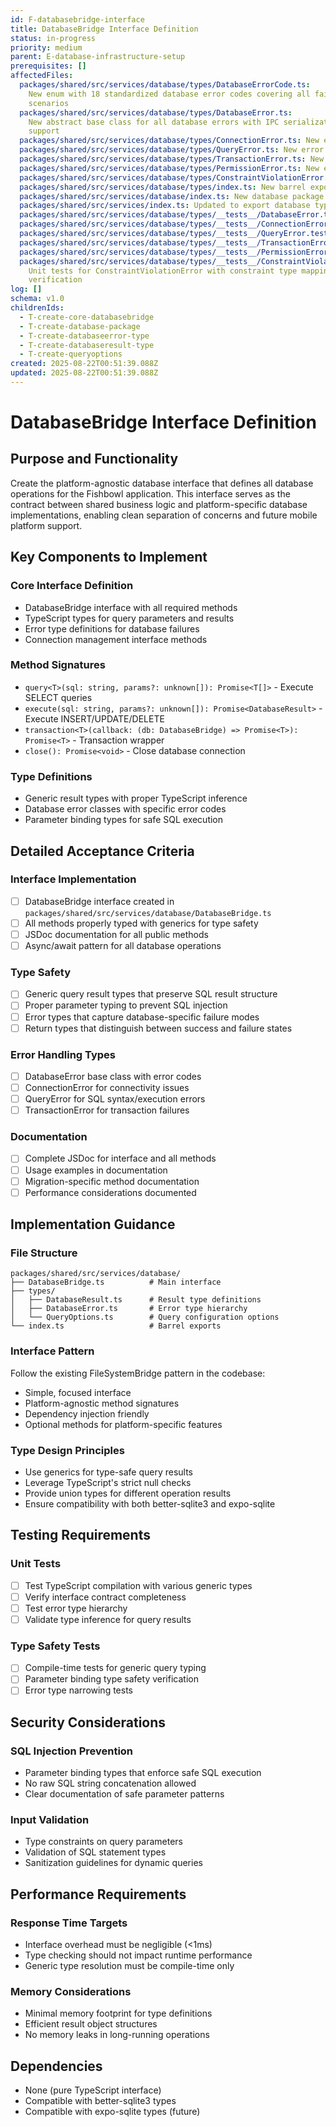 ```yaml
---
id: F-databasebridge-interface
title: DatabaseBridge Interface Definition
status: in-progress
priority: medium
parent: E-database-infrastructure-setup
prerequisites: []
affectedFiles:
  packages/shared/src/services/database/types/DatabaseErrorCode.ts:
    New enum with 18 standardized database error codes covering all failure
    scenarios
  packages/shared/src/services/database/types/DatabaseError.ts:
    New abstract base class for all database errors with IPC serialization
    support
  packages/shared/src/services/database/types/ConnectionError.ts: New error class for database connection failures with context
  packages/shared/src/services/database/types/QueryError.ts: New error class for SQL query failures with SQL and parameter context
  packages/shared/src/services/database/types/TransactionError.ts: New error class for transaction-specific failures
  packages/shared/src/services/database/types/PermissionError.ts: New error class for database access permission issues
  packages/shared/src/services/database/types/ConstraintViolationError.ts: New error class for constraint violations with constraint type mapping
  packages/shared/src/services/database/types/index.ts: New barrel export file for all database error types
  packages/shared/src/services/database/index.ts: New database package index exporting all types
  packages/shared/src/services/index.ts: Updated to export database types alongside storage types
  packages/shared/src/services/database/types/__tests__/DatabaseError.test.ts: Comprehensive tests for base DatabaseError class functionality
  packages/shared/src/services/database/types/__tests__/ConnectionError.test.ts: Unit tests for ConnectionError with context and serialization testing
  packages/shared/src/services/database/types/__tests__/QueryError.test.ts: Unit tests for QueryError covering SQL and parameter handling
  packages/shared/src/services/database/types/__tests__/TransactionError.test.ts: Unit tests for TransactionError with operation context
  packages/shared/src/services/database/types/__tests__/PermissionError.test.ts: Unit tests for PermissionError with resource context
  packages/shared/src/services/database/types/__tests__/ConstraintViolationError.test.ts:
    Unit tests for ConstraintViolationError with constraint type mapping
    verification
log: []
schema: v1.0
childrenIds:
  - T-create-core-databasebridge
  - T-create-database-package
  - T-create-databaseerror-type
  - T-create-databaseresult-type
  - T-create-queryoptions
created: 2025-08-22T00:51:39.088Z
updated: 2025-08-22T00:51:39.088Z
---
```


# DatabaseBridge Interface Definition

## Purpose and Functionality

Create the platform-agnostic database interface that defines all database operations for the Fishbowl application. This interface serves as the contract between shared business logic and platform-specific database implementations, enabling clean separation of concerns and future mobile platform support.

## Key Components to Implement

### Core Interface Definition

- DatabaseBridge interface with all required methods
- TypeScript types for query parameters and results
- Error type definitions for database failures
- Connection management interface methods

### Method Signatures

- `query<T>(sql: string, params?: unknown[]): Promise<T[]>` - Execute SELECT queries
- `execute(sql: string, params?: unknown[]): Promise<DatabaseResult>` - Execute INSERT/UPDATE/DELETE
- `transaction<T>(callback: (db: DatabaseBridge) => Promise<T>): Promise<T>` - Transaction wrapper
- `close(): Promise<void>` - Close database connection

### Type Definitions

- Generic result types with proper TypeScript inference
- Database error classes with specific error codes
- Parameter binding types for safe SQL execution

## Detailed Acceptance Criteria

### Interface Implementation

- [ ] DatabaseBridge interface created in `packages/shared/src/services/database/DatabaseBridge.ts`
- [ ] All methods properly typed with generics for type safety
- [ ] JSDoc documentation for all public methods
- [ ] Async/await pattern for all database operations

### Type Safety

- [ ] Generic query result types that preserve SQL result structure
- [ ] Proper parameter typing to prevent SQL injection
- [ ] Error types that capture database-specific failure modes
- [ ] Return types that distinguish between success and failure states

### Error Handling Types

- [ ] DatabaseError base class with error codes
- [ ] ConnectionError for connectivity issues
- [ ] QueryError for SQL syntax/execution errors
- [ ] TransactionError for transaction failures

### Documentation

- [ ] Complete JSDoc for interface and all methods
- [ ] Usage examples in documentation
- [ ] Migration-specific method documentation
- [ ] Performance considerations documented

## Implementation Guidance

### File Structure

```
packages/shared/src/services/database/
├── DatabaseBridge.ts          # Main interface
├── types/
│   ├── DatabaseResult.ts      # Result type definitions
│   ├── DatabaseError.ts       # Error type hierarchy
│   └── QueryOptions.ts        # Query configuration options
└── index.ts                   # Barrel exports
```

### Interface Pattern

Follow the existing FileSystemBridge pattern in the codebase:

- Simple, focused interface
- Platform-agnostic method signatures
- Dependency injection friendly
- Optional methods for platform-specific features

### Type Design Principles

- Use generics for type-safe query results
- Leverage TypeScript's strict null checks
- Provide union types for different operation results
- Ensure compatibility with both better-sqlite3 and expo-sqlite

## Testing Requirements

### Unit Tests

- [ ] Test TypeScript compilation with various generic types
- [ ] Verify interface contract completeness
- [ ] Test error type hierarchy
- [ ] Validate type inference for query results

### Type Safety Tests

- [ ] Compile-time tests for generic query typing
- [ ] Parameter binding type safety verification
- [ ] Error type narrowing tests

## Security Considerations

### SQL Injection Prevention

- Parameter binding types that enforce safe SQL execution
- No raw SQL string concatenation allowed
- Clear documentation of safe parameter patterns

### Input Validation

- Type constraints on query parameters
- Validation of SQL statement types
- Sanitization guidelines for dynamic queries

## Performance Requirements

### Response Time Targets

- Interface overhead must be negligible (<1ms)
- Type checking should not impact runtime performance
- Generic type resolution must be compile-time only

### Memory Considerations

- Minimal memory footprint for type definitions
- Efficient result object structures
- No memory leaks in long-running operations

## Dependencies

- None (pure TypeScript interface)
- Compatible with better-sqlite3 types
- Compatible with expo-sqlite types (future)
